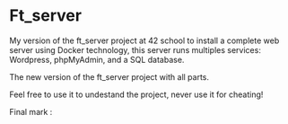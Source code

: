 # Ft_server

My version of the ft_server project at 42 school to install a complete web server using Docker technology, this server runs multiples services: Wordpress, phpMyAdmin, and a SQL database.

The new version of the ft_server project with all parts.

Feel free to use it to undestand the project, never use it for cheating!

Final mark :
